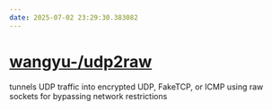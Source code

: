 ```yaml
---
date: 2025-07-02 23:29:30.383082
---
```


# [wangyu-/udp2raw](https://github.com/wangyu-/udp2raw)

tunnels UDP traffic into encrypted UDP, FakeTCP, or ICMP using raw sockets for bypassing network restrictions